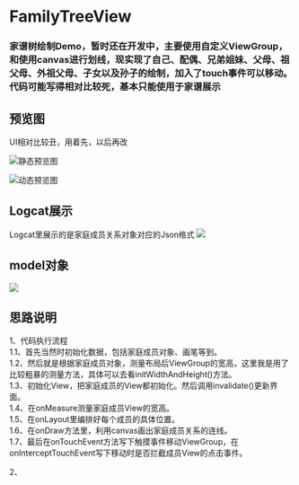 # FamilyTreeView
### 家谱树绘制Demo，暂时还在开发中，主要使用自定义ViewGroup，和使用canvas进行划线，现实现了自己、配偶、兄弟姐妹、父母、祖父母、外祖父母、子女以及孙子的绘制，加入了touch事件可以移动。代码可能写得相对比较死，基本只能使用于家谱展示

## 预览图
UI相对比较丑，用着先，以后再改

![静态预览图](https://raw.githubusercontent.com/ssj64260/FamilyTreeView/master/image/MainActivityUI.png)

![动态预览图](https://raw.githubusercontent.com/ssj64260/FamilyTreeView/master/image/TGqRvy.gif)

## Logcat展示
Logcat里展示的是家庭成员关系对象对应的Json格式
![](https://raw.githubusercontent.com/ssj64260/FamilyTreeView/master/image/logcat%E5%B1%95%E7%A4%BA.png)

## model对象
![](https://raw.githubusercontent.com/ssj64260/FamilyTreeView/master/image/model%E5%AF%B9%E8%B1%A1.png)

## 思路说明
1、代码执行流程<br>
	1.1、首先当然时初始化数据，包括家庭成员对象、画笔等到。<br>
	1.2、然后就是根据家庭成员对象，测量布局后ViewGroup的宽高，这里我是用了比较粗暴的测量方法，具体可以去看initWidthAndHeight()方法。<br>
	1.3、初始化View，把家庭成员的View都初始化。然后调用invalidate()更新界面。<br>
	1.4、在onMeasure测量家庭成员View的宽高。<br>
	1.5、在onLayout里编排好每个成员的具体位置。<br>
	1.6、在onDraw方法里，利用canvas画出家庭成员关系的连线。<br>
	1.7、最后在onTouchEvent方法写下触摸事件移动ViewGroup，在onInterceptTouchEvent写下移动时是否拦截成员View的点击事件。<br>
  
2、
